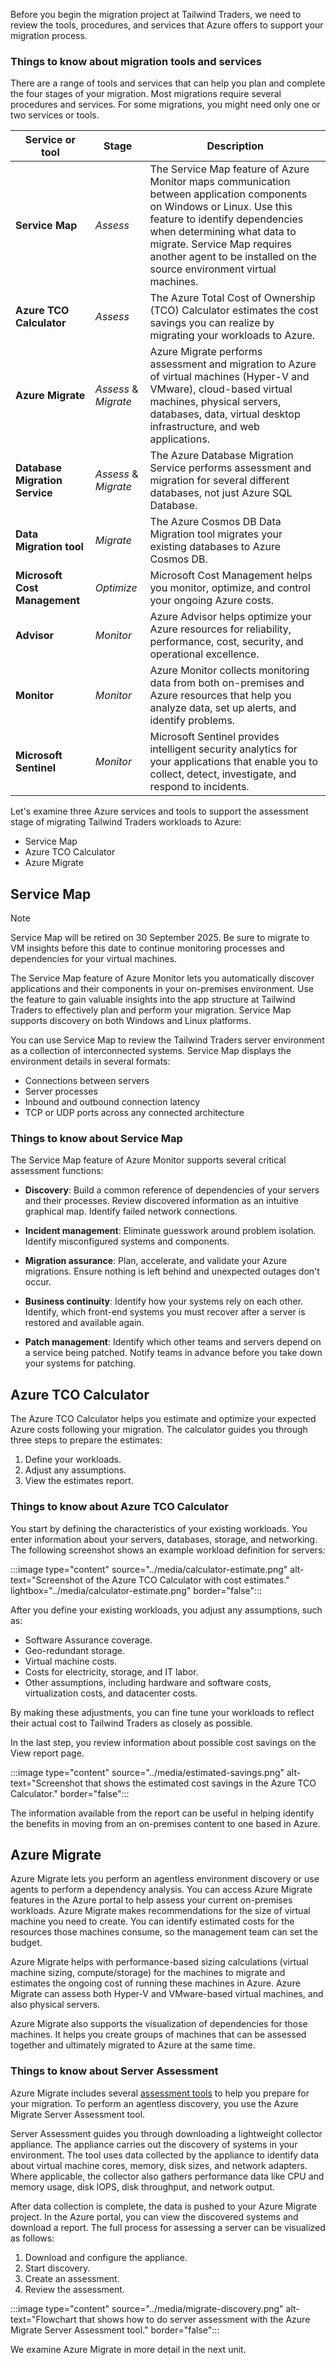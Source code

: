 Before you begin the migration project at Tailwind Traders, we need to review the tools, procedures, and services that Azure offers to support your migration process.

### Things to know about migration tools and services

There are a range of tools and services that can help you plan and complete the four stages of your migration. Most migrations require several procedures and services. For some migrations, you might need only one or two services or tools. 

| Service or tool | Stage | Description |
| --- | --- | --- |
| **Service Map** | _Assess_ | The Service Map feature of Azure Monitor maps communication between application components on Windows or Linux. Use this feature to identify dependencies when determining what data to migrate. Service Map requires another agent to be installed on the source environment virtual machines. |
| **Azure TCO Calculator** | _Assess_ | The Azure Total Cost of Ownership (TCO) Calculator estimates the cost savings you can realize by migrating your workloads to Azure. |
| **Azure Migrate** | _Assess_ & _Migrate_  | Azure Migrate performs assessment and migration to Azure of virtual machines (Hyper-V and VMware), cloud-based virtual machines, physical servers, databases, data, virtual desktop infrastructure, and web applications. |
| **Database Migration Service** | _Assess_ & _Migrate_  | The Azure Database Migration Service performs assessment and migration for several different databases, not just Azure SQL Database. |
| **Data Migration tool** |  _Migrate_ | The Azure Cosmos DB Data Migration tool migrates your existing databases to Azure Cosmos DB. |
| **Microsoft Cost Management** | _Optimize_ | Microsoft Cost Management helps you monitor, optimize, and control your ongoing Azure costs. |
| **Advisor** | _Monitor_ | Azure Advisor helps optimize your Azure resources for reliability, performance, cost, security, and operational excellence. |
| **Monitor** | _Monitor_ | Azure Monitor collects monitoring data from both on-premises and Azure resources that help you analyze data, set up alerts, and identify problems. |
| **Microsoft Sentinel** | _Monitor_ | Microsoft Sentinel provides intelligent security analytics for your applications that enable you to collect, detect, investigate, and respond to incidents. |

Let's examine three Azure services and tools to support the assessment stage of migrating Tailwind Traders workloads to Azure:

- Service Map 
- Azure TCO Calculator
- Azure Migrate

## Service Map

> [!Note]
>  Service Map will be retired on 30 September 2025. Be sure to migrate to VM insights before this date to continue monitoring processes and dependencies for your virtual machines.

The Service Map feature of Azure Monitor lets you automatically discover applications and their components in your on-premises environment. Use the feature to gain valuable insights into the app structure at Tailwind Traders to effectively plan and perform your migration. Service Map supports discovery on both Windows and Linux platforms.

You can use Service Map to review the Tailwind Traders server environment as a collection of interconnected systems. Service Map displays the environment details in several formats:

- Connections between servers
- Server processes
- Inbound and outbound connection latency
- TCP or UDP ports across any connected architecture

### Things to know about Service Map

The Service Map feature of Azure Monitor supports several critical assessment functions:

- **Discovery**: Build a common reference of dependencies of your servers and their processes. Review discovered information as an intuitive graphical map. Identify failed network connections.

- **Incident management**: Eliminate guesswork around problem isolation. Identify misconfigured systems and components.

- **Migration assurance**: Plan, accelerate, and validate your Azure migrations. Ensure nothing is left behind and unexpected outages don't occur.

- **Business continuity**: Identify how your systems rely on each other. Identify, which front-end systems you must recover after a server is restored and available again.

- **Patch management**: Identify which other teams and servers depend on a service being patched. Notify teams in advance before you take down your systems for patching.

## Azure TCO Calculator

The Azure TCO Calculator helps you estimate and optimize your expected Azure costs following your migration. The calculator guides you through three steps to prepare the estimates:

1. Define your workloads.
1. Adjust any assumptions.
1. View the estimates report.

### Things to know about Azure TCO Calculator

You start by defining the characteristics of your existing workloads. You enter information about your servers, databases, storage, and networking. The following screenshot shows an example workload definition for servers:

:::image type="content" source="../media/calculator-estimate.png" alt-text="Screenshot of the Azure TCO Calculator with cost estimates." lightbox="../media/calculator-estimate.png" border="false":::

After you define your existing workloads, you adjust any assumptions, such as:

- Software Assurance coverage.
- Geo-redundant storage.
- Virtual machine costs.
- Costs for electricity, storage, and IT labor.
- Other assumptions, including hardware and software costs, virtualization costs, and datacenter costs.

By making these adjustments, you can fine tune your workloads to reflect their actual cost to Tailwind Traders as closely as possible.

In the last step, you review information about possible cost savings on the View report page.

:::image type="content" source="../media/estimated-savings.png" alt-text="Screenshot that shows the estimated cost savings in the Azure TCO Calculator." border="false":::

The information available from the report can be useful in helping identify the benefits in moving from an on-premises content to one based in Azure.

## Azure Migrate 

Azure Migrate lets you perform an agentless environment discovery or use agents to perform a dependency analysis. You can access Azure Migrate features in the Azure portal to help assess your current on-premises workloads. Azure Migrate makes recommendations for the size of virtual machine you need to create. You can identify estimated costs for the resources those machines consume, so the management team can set the budget.

Azure Migrate helps with performance-based sizing calculations (virtual machine sizing, compute/storage) for the machines to migrate and estimates the ongoing cost of running these machines in Azure. Azure Migrate can assess both Hyper-V and VMware-based virtual machines, and also physical servers.

Azure Migrate also supports the visualization of dependencies for those machines. It helps you create groups of machines that can be assessed together and ultimately migrated to Azure at the same time.

### Things to know about Server Assessment

Azure Migrate includes several [assessment tools](/azure/migrate/how-to-assess) to help you prepare for your migration. To perform an agentless discovery, you use the Azure Migrate Server Assessment tool.

Server Assessment guides you through downloading a lightweight collector appliance. The appliance carries out the discovery of systems in your environment. The tool uses data collected by the appliance to identify data about virtual machine cores, memory, disk sizes, and network adapters. Where applicable, the collector also gathers performance data like CPU and memory usage, disk IOPS, disk throughput, and network output.

After data collection is complete, the data is pushed to your Azure Migrate project. In the Azure portal, you can view the discovered systems and download a report. The full process for assessing a server can be visualized as follows:

1. Download and configure the appliance.
1. Start discovery.
1. Create an assessment.
1. Review the assessment.

:::image type="content" source="../media/migrate-discovery.png" alt-text="Flowchart that shows how to do server assessment with the Azure Migrate Server Assessment tool." border="false":::

We examine Azure Migrate in more detail in the next unit.
